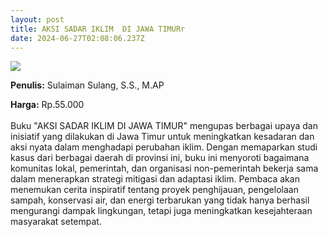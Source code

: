 ```yaml
---
layout: post
title: AKSI SADAR IKLIM  DI JAWA TIMURr
date: 2024-06-27T02:08:06.237Z
---
```

![](/images/uploads/aksi-sadar-iklim-.jpg)

**P﻿enulis:** Sulaiman Sulang, S.S., M.AP

**Harga:** Rp.55.000\
\
Buku "AKSI SADAR IKLIM DI JAWA TIMUR" mengupas berbagai upaya dan inisiatif yang dilakukan di Jawa Timur untuk meningkatkan kesadaran dan aksi nyata dalam menghadapi perubahan iklim. Dengan memaparkan studi kasus dari berbagai daerah di provinsi ini, buku ini menyoroti bagaimana komunitas lokal, pemerintah, dan organisasi non-pemerintah bekerja sama dalam menerapkan strategi mitigasi dan adaptasi iklim. Pembaca akan menemukan cerita inspiratif tentang proyek penghijauan, pengelolaan sampah, konservasi air, dan energi terbarukan yang tidak hanya berhasil mengurangi dampak lingkungan, tetapi juga meningkatkan kesejahteraan masyarakat setempat.